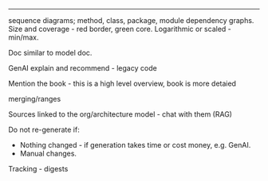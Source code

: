 

----

sequence diagrams; method, class, package, module dependency graphs. Size and coverage - red border, green core. Logarithmic or scaled - min/max.

Doc similar to model doc.

GenAI explain and recommend - legacy code

Mention the book - this is a high level overview, book is more detaied

merging/ranges

Sources linked to the org/architecture model - chat with them (RAG)

Do not re-generate if:

* Nothing changed - if generation takes time or cost money, e.g. GenAI.
* Manual changes.

Tracking - digests